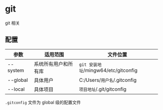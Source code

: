 # git

git 相关

## 配置

| 参数 | 适用范围 | 文件位置 |
|---|---|---|
| --system | 系统所有用户和所有库 | `git 安装地址`/mingw64/etc/gitconfig |
| --global | 具体用户 | C:/Users/`用户名`/.gitconfig |
| --local | 具体项目 | `项目地址`/.git/gitconfig |

`.gitconfig` 文件为 global 级的配置文件
